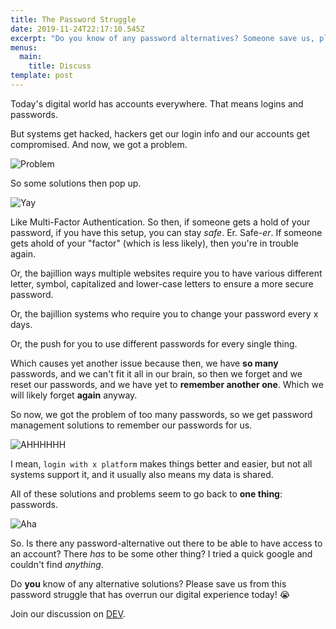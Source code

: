 ```yaml
---
title: The Password Struggle
date: 2019-11-24T22:17:10.545Z
excerpt: "Do you know of any password alternatives? Someone save us, please! \U0001F62D"
menus:
  main:
    title: Discuss
template: post
---
```

Today's digital world has accounts everywhere. That means logins and passwords.

But systems get hacked, hackers get our login info and our accounts get compromised. And now, we got a problem.

![Problem](https://media.giphy.com/media/ZajGATIGCQFCE/giphy.gif)

So some solutions then pop up. 

![Yay](https://media.giphy.com/media/31lPv5L3aIvTi/giphy.gif)

Like Multi-Factor Authentication. So then, if someone gets a hold of your password, if you have this setup, you can stay _safe_. Er. Safe-_er_. If someone gets ahold of your "factor" (which is less likely), then you're in trouble again.

Or, the bajillion ways multiple websites require you to have various different letter, symbol, capitalized and lower-case letters to ensure a more secure password.

Or, the bajillion systems who require you to change your password every x days.

Or, the push for you to use different passwords for every single thing.

Which causes yet another issue because then, we have **so many** passwords, and we can't fit it all in our brain, so then we forget and we reset our passwords, and we have yet to **remember another one**. Which we will likely forget **again** anyway.

So now, we got the problem of too many passwords, so we get password management solutions to remember our passwords for us.

![AHHHHHH](https://media.giphy.com/media/KmTnUKop0AfFm/giphy.gif)

I mean, `login with x platform` makes things better and easier, but not all systems support it, and it usually also means my data is shared.

All of these solutions and problems seem to go back to **one thing**: passwords.

![Aha](https://media.giphy.com/media/3ohs7Ps45sznsObPMc/giphy.gif)

So. Is there any password-alternative out there to be able to have access to an account? There _has_ to be some other thing? I tried a quick google and couldn't find _anything_.

Do **you** know of any alternative solutions? Please save us from this password struggle that has overrun our digital experience today! :sob:

Join our discussion on [DEV](https://dev.to/cristinaruth/the-password-struggle-4g1i).

